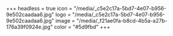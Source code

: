 +++
headless = true
icon = "/media/_c5e2c17a-5bd7-4e07-b956-9e502caadaa6.jpg"
logo = "/media/_c5e2c17a-5bd7-4e07-b956-9e502caadaa6.jpg"
image = "/media/_f21ae0fa-b8cd-4b5a-a27b-176a39f0924e.jpg"
color = "#5d9fbd"
+++
